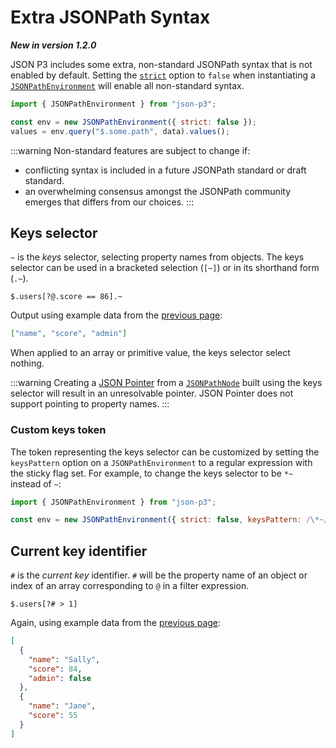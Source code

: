 # Extra JSONPath Syntax

**_New in version 1.2.0_**

JSON P3 includes some extra, non-standard JSONPath syntax that is not enabled by default. Setting the [`strict`](../api/namespaces/jsonpath.md#jsonpathenvironmentoptions) option to `false` when instantiating a [`JSONPathEnvironment`](../api/classes/jsonpath.JSONPathEnvironment.md) will enable all non-standard syntax.

```javascript
import { JSONPathEnvironment } from "json-p3";

const env = new JSONPathEnvironment({ strict: false });
values = env.query("$.some.path", data).values();
```

:::warning
Non-standard features are subject to change if:

- conflicting syntax is included in a future JSONPath standard or draft standard.
- an overwhelming consensus amongst the JSONPath community emerges that differs from our choices.
  :::

## Keys selector

`~` is the _keys_ selector, selecting property names from objects. The keys selector can be used in a bracketed selection (`[~]`) or in its shorthand form (`.~`).

```text
$.users[?@.score == 86].~
```

Output using example data from the [previous page](./jsonpath-syntax.md):

```json
["name", "score", "admin"]
```

When applied to an array or primitive value, the keys selector select nothing.

:::warning
Creating a [JSON Pointer](./json-pointer.md) from a [`JSONPathNode`](../api/classes/jsonpath.JSONPathNode.md#topointer) built using the keys selector will result in an unresolvable pointer. JSON Pointer does not support pointing to property names.
:::

### Custom keys token

The token representing the keys selector can be customized by setting the `keysPattern` option on a `JSONPathEnvironment` to a regular expression with the sticky flag set. For example, to change the keys selector to be `*~` instead of `~`:

```javascript
import { JSONPathEnvironment } from "json-p3";

const env = new JSONPathEnvironment({ strict: false, keysPattern: /\*~/y });
```

## Current key identifier

`#` is the _current key_ identifier. `#` will be the property name of an object or index of an array corresponding to `@` in a filter expression.

```text
$.users[?# > 1]
```

Again, using example data from the [previous page](./jsonpath-syntax.md):

```json
[
  {
    "name": "Sally",
    "score": 84,
    "admin": false
  },
  {
    "name": "Jane",
    "score": 55
  }
]
```

